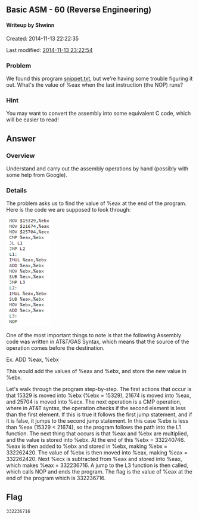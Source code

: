 ## Basic ASM - 60 (Reverse Engineering) ##
#### Writeup by Shwinn ####

Created: 2014-11-13 22:22:35

Last modified: [2014-11-13 23:22:54](https://github.com/Oksisane/PicoCTF-2014-Writeups/commits/master/reverse_engineering/basic_asm.md)


### Problem ###
We found this program [snippet.txt](https://picoctf.com/api/autogen/serve/snippet.txt?static=false&pid=654a1385b6d2f9091efe2af864d8d2da), but we're having some trouble figuring it out. What's the value of %eax when the last instruction (the NOP) runs?

### Hint ###
You may want to convert the assembly into some equivalent C code, which will be easier to read!

## Answer ##
### Overview ###
Understand and carry out the assembly operations by hand (possibly with some help from Google).

### Details ###
The problem asks us to find the value of %eax at the end of the program. Here is the code we are supposed to look through:

<img src = "BasicASM1.PNG">

One of the most important things to note is that the following Assembly code was written in AT&T/GAS Syntax, which means that the source of the operation comes before the destination.

Ex. ADD %eax, %ebx

This would add the values of %eax and %ebx, and store the new value in %ebx.

Let's walk through the program step-by-step. The first actions that occur is that 15329 is moved into %ebx (%ebx = 15329), 21674 is moved into %eax, and 25704 is moved into %ecx. The next operation is a CMP operation, where in AT&T syntax, the operation checks if the second element is less than the first element. If this is true it follows the first jump statement, and if it is false, it jumps to the second jump statement. In this case %ebx is less than %eax (15329 < 21674), so the program follows the path into the L1 function. The next thing that occurs is that %eax and %ebx are multiplied, and the value is stored into %ebx. At the end of this %ebx = 332240746. %eax is then added to %ebx and stored in %ebx, making %ebx = 332262420. The value of %ebx is then moved into %eax, making %eax = 332262420. Next %ecx is subtracted from %eax and stored into %eax, which makes %eax = 332236716. A jump to the L3 function is then called, which calls NOP and ends the program. The flag is the value of %eax at the end of the program which is 332236716.

## Flag ##
    332236716
